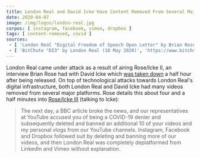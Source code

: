```yaml
---
title: London Real and David Icke Have Content Removed From Several Major Platforms
date: 2020-04-07
image: /img/logos/london-real.jpg
corpos: [ instagram, facebook, vimeo, dropbox ]
tags: [ content-removed, covid ]
sources:
 - [ 'London Real "Digital Freedom of Speech Open Letter" by Brian Rose (13 May 2020)', 'https://londonreal.tv/digital-freedom-of-speech-open-letter/' ]
 - [ 'BitChute "DI3" by London Real (10 May 2020)', 'https://www.bitchute.com/video/BFA8mH7wxjE1/' ]
---
```


London Real came under attack as a result of airing Rose/Icke II, an interview Brian Rose had with David Icke which [was taken down](/events/youtube-removes-rose-icke-ii/) a half hour after being released.
On top of technological attacks towards London Real's digital infrastructure, both London Real and David Icke had many videos removed from several major platforms.
Rose details this about four and a half minutes into [Rose/Icke III](https://www.bitchute.com/video/BFA8mH7wxjE1/) (talking to Icke):
> The next day, a BBC article broke the news, and our representatives at YouTube accused you of being a COVID-19 denier and subsequently deleted and banned an additional 10 of your videos and my personal vlogs from our YouTube channels.
> Instagram, Facebook and Dropbox followed suit by deleting and banning more of our videos, and then London Real was completely deplatformed from LinkedIn and Vimeo without explanation.
